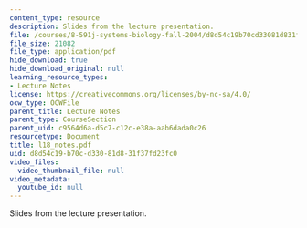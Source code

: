 ```yaml
---
content_type: resource
description: Slides from the lecture presentation.
file: /courses/8-591j-systems-biology-fall-2004/d8d54c19b70cd33081d831f37fd23fc0_l18_notes.pdf
file_size: 21082
file_type: application/pdf
hide_download: true
hide_download_original: null
learning_resource_types:
- Lecture Notes
license: https://creativecommons.org/licenses/by-nc-sa/4.0/
ocw_type: OCWFile
parent_title: Lecture Notes
parent_type: CourseSection
parent_uid: c9564d6a-d5c7-c12c-e38a-aab6dada0c26
resourcetype: Document
title: l18_notes.pdf
uid: d8d54c19-b70c-d330-81d8-31f37fd23fc0
video_files:
  video_thumbnail_file: null
video_metadata:
  youtube_id: null
---
```

Slides from the lecture presentation.